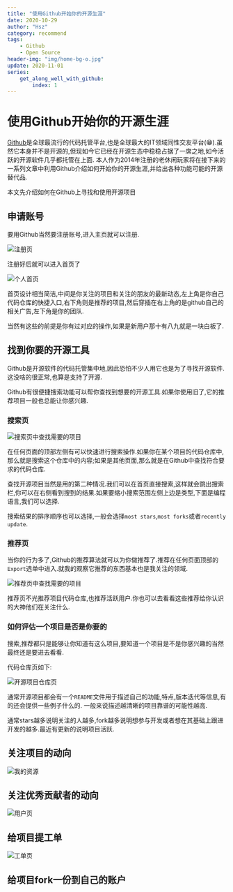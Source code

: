 ```yaml
---
title: "使用Github开始你的开源生涯"
date: 2020-10-29
author: "Hsz"
category: recommend
tags:
    - Github
    - Open Source
header-img: "img/home-bg-o.jpg"
update: 2020-11-01
series:
    get_along_well_with_github:
        index: 1
---
```

# 使用Github开始你的开源生涯

[Github](https://github.com/)是全球最流行的代码托管平台,也是全球最大的IT领域同性交友平台(😁).虽然它本身并不是开源的,但现如今它已经在开源生态中稳稳占据了一席之地,如今活跃的开源软件几乎都托管在上面.
本人作为2014年注册的老休闲玩家将在接下来的一系列文章中利用Github介绍如何开始你的开源生涯,并给出各种功能可能的开源替代品.

本文先介绍如何在Github上寻找和使用开源项目

<!--more-->

## 申请账号

要用Github当然要注册账号,进入主页就可以注册.

![注册页][1]

注册好后就可以进入首页了

![个人首页][2]

首页设计相当简洁,中间是你关注的项目和关注的朋友的最新动态,左上角是你自己代码仓库的快捷入口,右下角则是推荐的项目,然后穿插在右上角的是github自己的相关广告,左下角是你的团队.

当然有这些的前提是你有过对应的操作,如果是新用户那十有八九就是一块白板了.

## 找到你要的开源工具

Github是开源软件的代码托管集中地,因此恐怕不少人用它也是为了寻找开源软件.这没啥的很正常,也算是支持了开源.

Github有很便捷搜索功能可以帮你查找到想要的开源工具.如果你使用旧了,它的推荐项目一般也总能让你感兴趣.

### 搜索页

![搜索页中查找需要的项目][3]

在任何页面的顶部左侧有可以快速进行搜索操作.如果你在某个项目的代码仓库中,那么就是搜索这个仓库中的内容;如果是其他页面,那么就是在Github中查找符合要求的代码仓库.

查找开源项目当然是用的第二种情况.我们可以在首页直接搜索,这样就会跳出搜索栏,你可以在右侧看到搜到的结果.如果要缩小搜索范围左侧上边是类型,下面是编程语言,我们可以选择.

搜索结果的排序顺序也可以选择,一般会选择`most stars`,`most forks`或者`recently update`.

### 推荐页

当你的行为多了,Github的推荐算法就可以为你做推荐了.推荐在任何页面顶部的`Export`选单中进入.就我的观察它推荐的东西基本也是我关注的领域.

![推荐页中查找需要的项目][4]

推荐页不光推荐项目代码仓库,也推荐活跃用户.你也可以去看看这些推荐给你认识的大神他们在关注什么.

### 如何评估一个项目是否是你要的

搜索,推荐都只是能够让你知道有这么项目,要知道一个项目是不是你感兴趣的当然最终还是要进去看看.

代码仓库页如下:

![开源项目仓库页][5]

通常开源项目都会有一个`README`文件用于描述自己的功能,特点,版本迭代等信息,有的还会提供一些例子什么的.
一般来说描述越清晰的项目靠谱的可能性越高.

通常stars越多说明关注的人越多,fork越多说明想参与开发或者想在其基础上跟进开发的越多.最近有更新的说明项目活跃.



## 关注项目的动向

![我的资源][6]

## 关注优秀贡献者的动向

![用户页][7]

## 给项目提工单

![工单页][8]

## 给项目fork一份到自己的账户


[1]: {{site.url}}/img/in-post/github/注册页.PNG
[2]: {{site.url}}/img/in-post/github/个人首页.png
[3]: {{site.url}}/img/in-post/github/搜索页.png
[4]: {{site.url}}/img/in-post/github/推荐页.png
[5]: {{site.url}}/img/in-post/github/开源项目仓库页.png
[6]: {{site.url}}/img/in-post/github/我的资源.png
[7]: {{site.url}}/img/in-post/github/用户页.png
[8]: {{site.url}}/img/in-post/github/工单页.png